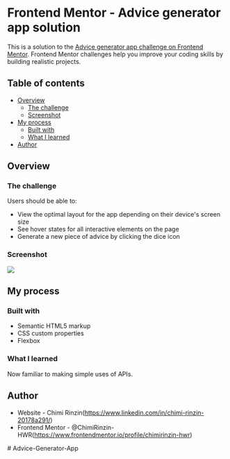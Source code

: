 # Frontend Mentor - Advice generator app solution

This is a solution to the [Advice generator app challenge on Frontend Mentor](https://www.frontendmentor.io/challenges/advice-generator-app-QdUG-13db). Frontend Mentor challenges help you improve your coding skills by building realistic projects.

## Table of contents

- [Overview](#overview)
  - [The challenge](#the-challenge)
  - [Screenshot](#screenshot)
- [My process](#my-process)
  - [Built with](#built-with)
  - [What I learned](#what-i-learned)
- [Author](#author)

## Overview

### The challenge

Users should be able to:

- View the optimal layout for the app depending on their device's screen size
- See hover states for all interactive elements on the page
- Generate a new piece of advice by clicking the dice icon

### Screenshot

![](./screenshot.jpg)

## My process

### Built with

- Semantic HTML5 markup
- CSS custom properties
- Flexbox

### What I learned

Now familiar to making simple uses of APIs.

## Author

- Website - Chimi Rinzin(https://www.linkedin.com/in/chimi-rinzin-20178a291/)
- Frontend Mentor - @ChimiRinzin-HWR(https://www.frontendmentor.io/profile/chimirinzin-hwr)

#   A d v i c e - G e n e r a t o r - A p p 
 
 
